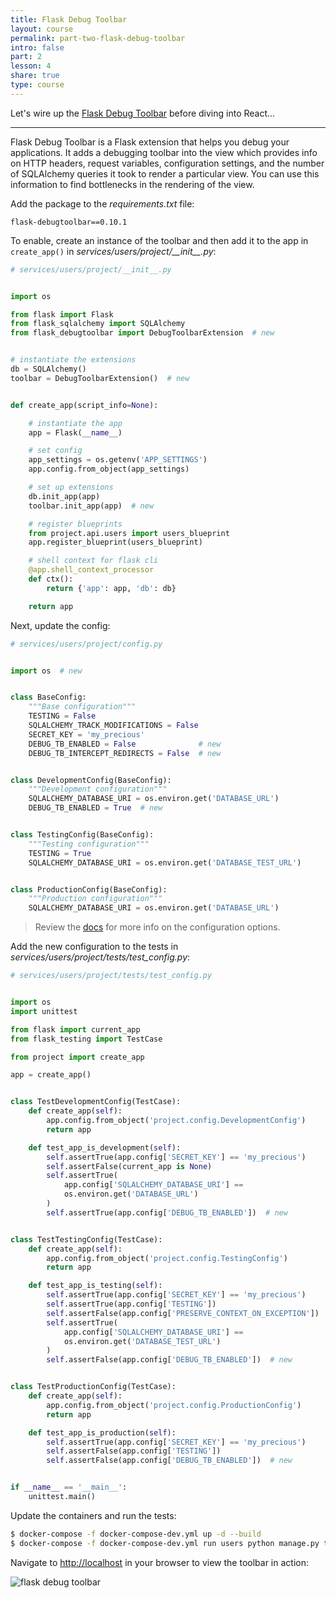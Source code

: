 ```yaml
---
title: Flask Debug Toolbar
layout: course
permalink: part-two-flask-debug-toolbar
intro: false
part: 2
lesson: 4
share: true
type: course
---
```


Let's wire up the [Flask Debug Toolbar](https://flask-debugtoolbar.readthedocs.io) before diving into React...

---

Flask Debug Toolbar is a Flask extension that helps you debug your applications. It adds a debugging toolbar into the view which provides info on HTTP headers, request variables, configuration settings, and the number of SQLAlchemy queries it took to render a particular view. You can use this information to find bottlenecks in the rendering of the view.

Add the package to the *requirements.txt* file:

```
flask-debugtoolbar==0.10.1
```

To enable, create an instance of the toolbar and then add it to the app in `create_app()` in *services/users/project/\_\_init\_\_.py*:

```python
# services/users/project/__init__.py


import os

from flask import Flask
from flask_sqlalchemy import SQLAlchemy
from flask_debugtoolbar import DebugToolbarExtension  # new


# instantiate the extensions
db = SQLAlchemy()
toolbar = DebugToolbarExtension()  # new


def create_app(script_info=None):

    # instantiate the app
    app = Flask(__name__)

    # set config
    app_settings = os.getenv('APP_SETTINGS')
    app.config.from_object(app_settings)

    # set up extensions
    db.init_app(app)
    toolbar.init_app(app)  # new

    # register blueprints
    from project.api.users import users_blueprint
    app.register_blueprint(users_blueprint)

    # shell context for flask cli
    @app.shell_context_processor
    def ctx():
        return {'app': app, 'db': db}

    return app
```

Next, update the config:

```python
# services/users/project/config.py


import os  # new


class BaseConfig:
    """Base configuration"""
    TESTING = False
    SQLALCHEMY_TRACK_MODIFICATIONS = False
    SECRET_KEY = 'my_precious'
    DEBUG_TB_ENABLED = False              # new
    DEBUG_TB_INTERCEPT_REDIRECTS = False  # new


class DevelopmentConfig(BaseConfig):
    """Development configuration"""
    SQLALCHEMY_DATABASE_URI = os.environ.get('DATABASE_URL')
    DEBUG_TB_ENABLED = True  # new


class TestingConfig(BaseConfig):
    """Testing configuration"""
    TESTING = True
    SQLALCHEMY_DATABASE_URI = os.environ.get('DATABASE_TEST_URL')


class ProductionConfig(BaseConfig):
    """Production configuration"""
    SQLALCHEMY_DATABASE_URI = os.environ.get('DATABASE_URL')

```

> Review the [docs](https://flask-debugtoolbar.readthedocs.io/#configuration) for more info on the configuration options.

Add the new configuration to the tests in *services/users/project/tests/test_config.py*:

```python
# services/users/project/tests/test_config.py


import os
import unittest

from flask import current_app
from flask_testing import TestCase

from project import create_app

app = create_app()


class TestDevelopmentConfig(TestCase):
    def create_app(self):
        app.config.from_object('project.config.DevelopmentConfig')
        return app

    def test_app_is_development(self):
        self.assertTrue(app.config['SECRET_KEY'] == 'my_precious')
        self.assertFalse(current_app is None)
        self.assertTrue(
            app.config['SQLALCHEMY_DATABASE_URI'] ==
            os.environ.get('DATABASE_URL')
        )
        self.assertTrue(app.config['DEBUG_TB_ENABLED'])  # new


class TestTestingConfig(TestCase):
    def create_app(self):
        app.config.from_object('project.config.TestingConfig')
        return app

    def test_app_is_testing(self):
        self.assertTrue(app.config['SECRET_KEY'] == 'my_precious')
        self.assertTrue(app.config['TESTING'])
        self.assertFalse(app.config['PRESERVE_CONTEXT_ON_EXCEPTION'])
        self.assertTrue(
            app.config['SQLALCHEMY_DATABASE_URI'] ==
            os.environ.get('DATABASE_TEST_URL')
        )
        self.assertFalse(app.config['DEBUG_TB_ENABLED'])  # new


class TestProductionConfig(TestCase):
    def create_app(self):
        app.config.from_object('project.config.ProductionConfig')
        return app

    def test_app_is_production(self):
        self.assertTrue(app.config['SECRET_KEY'] == 'my_precious')
        self.assertFalse(app.config['TESTING'])
        self.assertFalse(app.config['DEBUG_TB_ENABLED'])  # new


if __name__ == '__main__':
    unittest.main()
```

Update the containers and run the tests:

```sh
$ docker-compose -f docker-compose-dev.yml up -d --build
$ docker-compose -f docker-compose-dev.yml run users python manage.py test
```

Navigate to [http://localhost](http://localhost) in your browser to view the toolbar in action:

<img src="/assets/img/course/01_flask-debug-toolbar.png" style="max-width:90%;" alt="flask debug toolbar">
